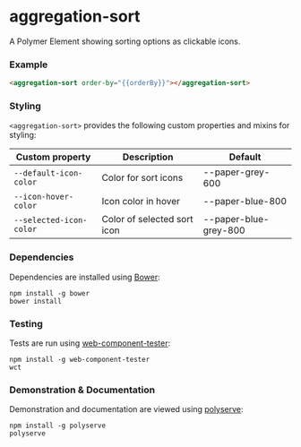 # aggregation-sort

A Polymer Element showing sorting options as clickable icons.

### Example
```html
<aggregation-sort order-by="{{orderBy}}"></aggregation-sort>
```

### Styling

`<aggregation-sort>` provides the following custom properties and mixins for styling:

Custom property         | Description                 | Default
------------------------|-----------------------------|---------------------
`--default-icon-color`  | Color for sort icons        | --paper-grey-600
`--icon-hover-color`    | Icon color in hover         | --paper-blue-800
`--selected-icon-color` | Color of selected sort icon | --paper-blue-grey-800

### Dependencies

Dependencies are installed using [Bower](http://bower.io/):

    npm install -g bower
    bower install

### Testing

Tests are run using [web-component-tester](https://github.com/Polymer/web-component-tester):

    npm install -g web-component-tester
    wct

### Demonstration & Documentation

Demonstration and documentation are viewed using [polyserve](https://github.com/PolymerLabs/polyserve):

    npm install -g polyserve
    polyserve

